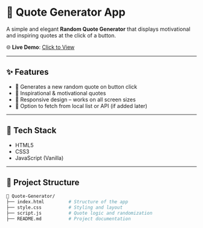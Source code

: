 # 📝 Quote Generator App

A simple and elegant **Random Quote Generator** that displays motivational and inspiring quotes at the click of a button.

🌐 **Live Demo**: [Click to View](https://dev1767.github.io/Quote-Generator)

---

## ✨ Features

- 🎲 Generates a new random quote on button click
- 🧠 Inspirational & motivational quotes
- 📱 Responsive design – works on all screen sizes
- 🔄 Option to fetch from local list or API (if added later)

---

## 🚀 Tech Stack

- HTML5
- CSS3
- JavaScript (Vanilla)

---

## 📂 Project Structure

```bash
📁 Quote-Generator/
├── index.html         # Structure of the app
├── style.css          # Styling and layout
├── script.js          # Quote logic and randomization
├── README.md          # Project documentation

